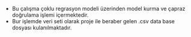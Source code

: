 - Bu çalışma çoklu regrasyon modeli üzerinden model kurma ve çapraz doğrulama işlemi içermektedir.
- Bur işlemde veri seti olarak proje ile beraber gelen .csv data base dosyası kulanılmaktadır.
